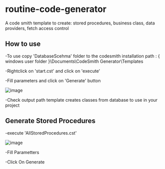 # routine-code-generator
A code smith template to create: stored procedures, business class, data providers, fetch access control


## How to use
-To use copy 'DatabaseScehma' folder to the codesmith installation path : { windows user folder }\Documents\CodeSmith Generator\Templates

-Rightclick on 'start.cst' and click on 'execute' 

-Fill parameters and click on 'Generate' button 

![image](https://user-images.githubusercontent.com/120931404/217294081-2c19fcdb-4473-4363-8c32-a002f24358ab.png)

-Check output path template creates classes from database to use in your project

## Generate Stored Procedures
-execute 'AllStoredProcedures.cst'

![image](https://user-images.githubusercontent.com/120931404/217304200-8b20138c-bb3a-4b4a-9277-1a13533dd882.png)

-Fill Parametters

-Click On Generate
